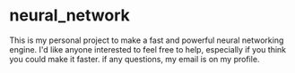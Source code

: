 # neural_network
This is my personal project to make a fast and powerful neural networking engine.
I'd like anyone interested to feel free to help, especially if you think you could make it faster.
if any questions, my email is on my profile.

